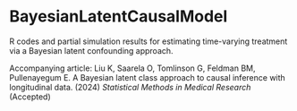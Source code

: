 # BayesianLatentCausalModel

R codes and partial simulation results for estimating time-varying treatment via a Bayesian latent confounding approach.

Accompanying article: Liu K, Saarela O, Tomlinson G, Feldman BM, Pullenayegum E. A Bayesian latent class approach to causal inference with longitudinal data. (2024) *Statistical Methods in Medical Research* (Accepted)
